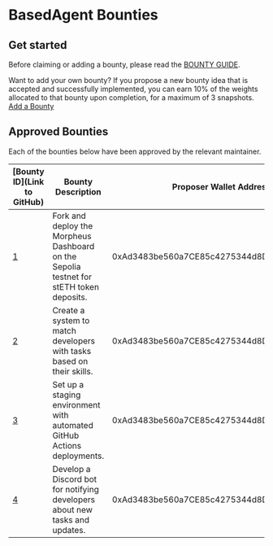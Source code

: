 # BasedAgent Bounties

## Get started
Before claiming or adding a bounty, please read the [BOUNTY GUIDE](https://github.com/Morlabs/BasedAgent/blob/main/Docs/!KEYDOCS%2520README%2520FIRST!/Code%20Providers/Contributor%20Guide.md#4-explore-open-bounties-and-github-issues).

Want to add your own bounty? If you propose a new bounty idea that is accepted and successfully implemented, you can earn 10% of the weights allocated to that bounty upon completion, for a maximum of 3 snapshots. [Add a Bounty](https://docs.google.com/forms/d/e/1FAIpQLSdeWhidlNjIF2QdQDqGHTYtzNFbIBvo8O1UQNQ08RgRkuTxcA/viewform?usp=sf_link)

## Approved Bounties 
Each of the bounties below have been approved by the relevant maintainer.

| [Bounty ID](Link to GitHub) | Bounty Description                                                  | Proposer Wallet Address                    | Status |
| --------------------------- | ------------------------------------------------------------------- | ------------------------------------------ | ------ |
| [1](https://github.com/Morlabs/BasedAgent/blob/main/Docs/Contributions/Code/Bounties/Bounty%20ID%201%20-%20Fork%20and%20Deploy%20the%20Morpheus%20Dashboard%20for%20stETH%20Holders.md) | Fork and deploy the Morpheus Dashboard on the Sepolia testnet for stETH token deposits. | 0xAd3483be560a7CE85c4275344d8DED76B47880F6 | In Progress |
| [2](https://github.com/Morlabs/BasedAgent/blob/main/Docs/Contributions/Code/Bounties/Bounty%20ID%202%20-%20Create%20a%20Developer%20Task%20Matching%20System.md) | Create a system to match developers with tasks based on their skills. | 0xAd3483be560a7CE85c4275344d8DED76B47880F6 | Open |
| [3](https://github.com/Morlabs/BasedAgent/blob/main/Docs/Contributions/Code/Bounties/Bounty%20ID%203%20-%20Deploy%20Code%20into%20a%20Staging%20Environment.md) | Set up a staging environment with automated GitHub Actions deployments. | 0xAd3483be560a7CE85c4275344d8DED76B47880F6 | Open |
| [4](https://github.com/Morlabs/BasedAgent/issues/4) | Develop a Discord bot for notifying developers about new tasks and updates. | 0xAd3483be560a7CE85c4275344d8DED76B47880F6 | Open |
